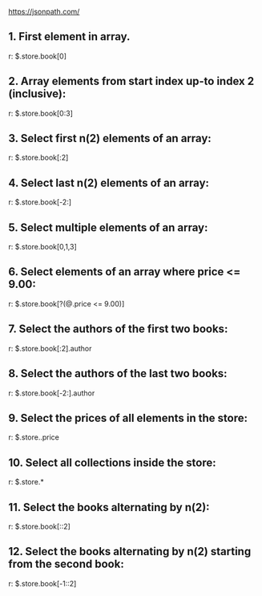https://jsonpath.com/

## 1. First element in array.
r: $.store.book[0]

## 2. Array elements from start index up-to index 2 (inclusive):
r: $.store.book[0:3]

## 3. Select first n(2) elements of an array:
r: $.store.book[:2]

## 4. Select last n(2) elements of an array:
r: $.store.book[-2:]

## 5. Select multiple elements of an array:
r: $.store.book[0,1,3]

## 6. Select elements of an array where price <= 9.00:
r: $.store.book[?(@.price <= 9.00)]

## 7. Select the authors of the first two books:
r: $.store.book[:2].author

## 8. Select the authors of the last two books:
r: $.store.book[-2:].author

## 9. Select the prices of all elements in the store:
r: $.store..price

## 10. Select all collections inside the store:
r: $.store.*

## 11. Select the books alternating by n(2):
r: $.store.book[::2]

## 12. Select the books alternating by n(2) starting from the second book:
r: $.store.book[-1::2]